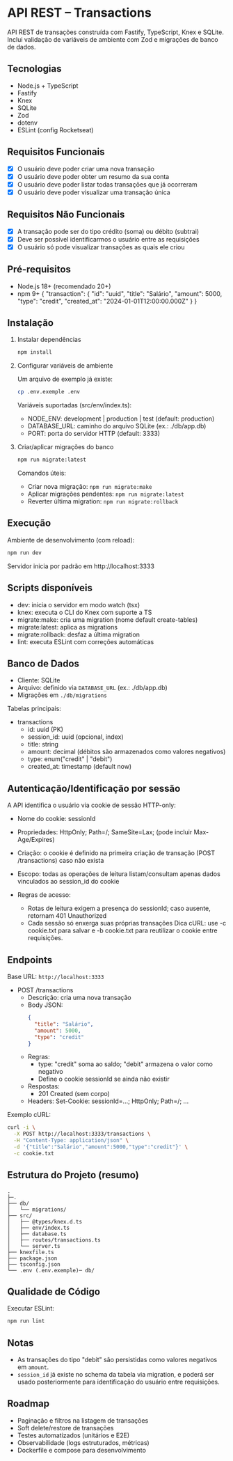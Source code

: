 # API REST – Transactions

API REST de transações construída com Fastify, TypeScript, Knex e SQLite. Inclui validação de variáveis de ambiente com Zod e migrações de banco de dados.

## Tecnologias

- Node.js + TypeScript
- Fastify
- Knex
- SQLite
- Zod
- dotenv
- ESLint (config Rocketseat)

## Requisitos Funcionais

- [x] O usuário deve poder criar uma nova transação
- [x] O usuário deve poder obter um resumo da sua conta
- [x] O usuário deve poder listar todas transações que já ocorreram
- [x] O usuário deve poder visualizar uma transação única

## Requisitos Não Funcionais

- [x] A transação pode ser do tipo crédito (soma) ou débito (subtrai)
- [x] Deve ser possível identificarmos o usuário entre as requisições
- [x] O usuário só pode visualizar transações as quais ele criou

## Pré-requisitos

- Node.js 18+ (recomendado 20+)
- npm 9+
  {
  "transaction": {
  "id": "uuid",
  "title": "Salário",
  "amount": 5000,
  "type": "credit",
  "created_at": "2024-01-01T12:00:00.000Z"
  }
  }

## Instalação

1. Instalar dependências

   ```bash
   npm install
   ```

2. Configurar variáveis de ambiente

   Um arquivo de exemplo já existe:

   ```bash
   cp .env.exemple .env
   ```

   Variáveis suportadas (src/env/index.ts):
   - NODE_ENV: development | production | test (default: production)
   - DATABASE_URL: caminho do arquivo SQLite (ex.: ./db/app.db)
   - PORT: porta do servidor HTTP (default: 3333)

3. Criar/aplicar migrações do banco

   ```bash
   npm run migrate:latest
   ```

   Comandos úteis:
   - Criar nova migração: `npm run migrate:make`
   - Aplicar migrações pendentes: `npm run migrate:latest`
   - Reverter última migration: `npm run migrate:rollback`

## Execução

Ambiente de desenvolvimento (com reload):

```bash
npm run dev
```

Servidor inicia por padrão em http://localhost:3333

## Scripts disponíveis

- dev: inicia o servidor em modo watch (tsx)
- knex: executa o CLI do Knex com suporte a TS
- migrate:make: cria uma migration (nome default create-tables)
- migrate:latest: aplica as migrations
- migrate:rollback: desfaz a última migration
- lint: executa ESLint com correções automáticas

## Banco de Dados

- Cliente: SQLite
- Arquivo: definido via `DATABASE_URL` (ex.: ./db/app.db)
- Migrações em `./db/migrations`

Tabelas principais:

- transactions
  - id: uuid (PK)
  - session_id: uuid (opcional, index)
  - title: string
  - amount: decimal (débitos são armazenados como valores negativos)
  - type: enum("credit" | "debit")
  - created_at: timestamp (default now)

## Autenticação/Identificação por sessão

A API identifica o usuário via cookie de sessão HTTP-only:

- Nome do cookie: sessionId

- Propriedades: HttpOnly; Path=/; SameSite=Lax; (pode incluir Max-Age/Expires)

- Criação: o cookie é definido na primeira criação de transação (POST /transactions) caso não exista

- Escopo: todas as operações de leitura listam/consultam apenas dados vinculados ao session_id do cookie

- Regras de acesso:
  - Rotas de leitura exigem a presença do sessionId; caso ausente, retornam 401 Unauthorized
  - Cada sessão só enxerga suas próprias transações
    Dica cURL: use -c cookie.txt para salvar e -b cookie.txt para reutilizar o cookie entre requisições.

## Endpoints

Base URL: `http://localhost:3333`

- POST /transactions
  - Descrição: cria uma nova transação
  - Body JSON:
    ```json
    {
      "title": "Salário",
      "amount": 5000,
      "type": "credit"
    }
    ```
  - Regras:
    - type: "credit" soma ao saldo; "debit" armazena o valor como negativo
    - Define o cookie sessionId se ainda não existir
  - Respostas:
    - 201 Created (sem corpo)
  - Headers: Set-Cookie: sessionId=...; HttpOnly; Path=/; ...

Exemplo cURL:

```bash
curl -i \
  -X POST http://localhost:3333/transactions \
  -H "Content-Type: application/json" \
  -d '{"title":"Salário","amount":5000,"type":"credit"}' \
  -c cookie.txt

```

## Estrutura do Projeto (resumo)

```
.
├─.
├── db/
│   └── migrations/
├── src/
│   ├── @types/knex.d.ts
│   ├── env/index.ts
│   ├── database.ts
│   ├── routes/transactions.ts
│   └── server.ts
├── knexfile.ts
├── package.json
├── tsconfig.json
└── .env (.env.exemple)─ db/

```

## Qualidade de Código

Executar ESLint:

```bash
npm run lint
```

## Notas

- As transações do tipo "debit" são persistidas como valores negativos em `amount`.
- `session_id` já existe no schema da tabela via migration, e poderá ser usado posteriormente para identificação do usuário entre requisições.

## Roadmap

- Paginação e filtros na listagem de transações
- Soft delete/restore de transações
- Testes automatizados (unitários e E2E)
- Observabilidade (logs estruturados, métricas)
- Dockerfile e compose para desenvolvimento
